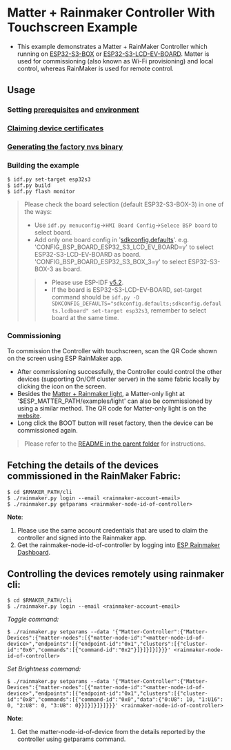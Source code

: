 # Matter + Rainmaker Controller With Touchscreen Example

- This example demonstrates a Matter + RainMaker Controller which running on [ESP32-S3-BOX](https://github.com/espressif/esp-box) or [ESP32-S3-LCD-EV-BOARD](https://github.com/espressif/esp-dev-kits/tree/master/esp32-s3-lcd-ev-board). Matter is used for commissioning (also known as Wi-Fi provisioning) and local control, whereas RainMaker is used for remote control.

## Usage

### Setting [prerequisites](../README.md#prerequisites) and [environment](../README.md#setting-up-the-environment)

### [Claiming device certificates](../README.md#claiming-device-certificates)

### [Generating the factory nvs binary](../README.md#generating-the-factory-nvs-binary)

### Building the example

```
$ idf.py set-target esp32s3
$ idf.py build
$ idf.py flash monitor
```
> Please check the board selection (default ESP32-S3-BOX-3) in one of the ways:
> - Use `idf.py menuconfig`->`HMI Board Config`->`Selece BSP board` to select board.
> - Add only one board config in '[sdkconfig.defaults](matter_controller_with_touchscreen/sdkconfig.defaults)'. e.g. 'CONFIG_BSP_BOARD_ESP32_S3_LCD_EV_BOARD=y' to select ESP32-S3-LCD-EV-BOARD as board. 'CONFIG_BSP_BOARD_ESP32_S3_BOX_3=y' to select ESP32-S3-BOX-3 as board.
>> - Please use ESP-IDF [v5.2](https://github.com/espressif/esp-idf/tree/v5.2).
>> - If the board is ESP32-S3-LCD-EV-BOARD, set-target command should be `idf.py -D SDKCONFIG_DEFAULTS="sdkconfig.defaults;sdkconfig.defaults.lcdboard" set-target esp32s3`, remember to select board at the same time.

### Commissioning

To commission the Controller with touchscreen, scan the QR Code shown on the screen using ESP RainMaker app.
- After commissioning successfully, the Controller could control the other devices (supporting On/Off cluster server) in the same fabric locally by clicking the icon on the screen.
- Besides the [Matter + Rainmaker light](../matter_light/), a Matter-only light at '$ESP_MATTER_PATH/examples/light' can also be commissioned by using a similar method. The QR code for Matter-only light is on the [website](https://docs.espressif.com/projects/esp-matter/en/latest/esp32/developing.html#commissioning-and-control).
- Long click the BOOT button will reset factory, then the device can be commissioned again.

> Please refer to the [README in the parent folder](../README.md) for instructions.


## Fetching the details of the devices commissioned in the RainMaker Fabric:

```
$ cd $RMAKER_PATH/cli
$ ./rainmaker.py login --email <rainmaker-account-email>
$ ./rainmaker.py getparams <rainmaker-node-id-of-controller>
```
**Note**:
1) Please use the same account credentials that are used to claim the controller and signed into the Rainmaker app.
2) Get the rainmaker-node-id-of-controller by logging into [ESP Rainmaker Dashboard](https://dashboard.rainmaker.espressif.com/login).

## Controlling the devices remotely using rainmaker cli:

```
$ cd $RMAKER_PATH/cli
$ ./rainmaker.py login --email <rainmaker-account-email>
```
_Toggle command:_
```
$ ./rainmaker.py setparams --data '{"Matter-Controller":{"Matter-Devices":{"matter-nodes":[{"matter-node-id":"<matter-node-id-of-device>","endpoints":[{"endpoint-id":"0x1","clusters":[{"cluster-id":"0x6","commands":[{"command-id":"0x2"}]}]}]}]}}}' <rainmaker-node-id-of-controller>
```
_Set Brightness command:_
```
$ ./rainmaker.py setparams --data '{"Matter-Controller":{"Matter-Devices":{"matter-nodes":[{"matter-node-id":"<matter-node-id-of-device>","endpoints":[{"endpoint-id":"0x1","clusters":[{"cluster-id":"0x8","commands":[{"command-id":"0x0","data":{"0:U8": 10, "1:U16": 0, "2:U8": 0, "3:U8": 0}}]}]}]}]}}}' <rainmaker-node-id-of-controller>
```
**Note**:
1) Get the matter-node-id-of-device from the details reported by the controller using getparams command.
